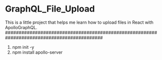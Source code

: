 # GraphQL_File_Upload
This is a little project that helps me learn how to upload files in React with ApolloGraphQL.
############################################################################################
1. npm init -y
2. npm install apollo-server
